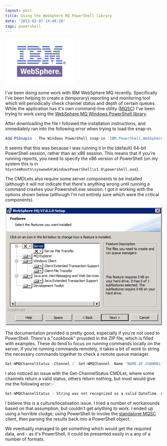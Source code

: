 ```yaml
---
layout: post
title: Using the WebSphere MQ PowerShell library
date: '2013-02-07 14:48:28'
tags: powershell
---
```



![WebSphereMQLogo](/assets/ibm-websphere.jpeg)

I've been doing some work with IBM WebSphere MQ recently. Specifically I've been helping to create a (temporary) reporting and monitoring tool which will periodically check channel status and depth of certain queues. While the application has it's own command-line utility ([MQSC](http://publib.boulder.ibm.com/infocenter/wmqv6/v6r0/index.jsp?topic=%2Fcom.ibm.mq.amqzag.doc%2Ffa15950_.htm)) I've been trying to work using the [WebSphere MQ Windows PowerShell library](http://www-01.ibm.com/support/docview.wss?uid=swg24017698).

After downloading the file I followed the installation instructions, and immediately ran into the following error when trying to load the snap-in.

```powershell
Add-PSSnapin : The Windows PowerShell snap-in 'IBM.PowerShell.WebSphereMQ' is not installed on this machine. At line:1 char:13 + Add-PSSnapin <<<<; IBM.PowerShell.WebSphereMQ + CategoryInfo : InvalidArgument: (IBM.PowerShell.WebSphereMQ:String) [Add-PSSnapin], PSArgumentException + FullyQualifiedErrorId : AddPSSnapInRead,Microsoft.PowerShell.Commands.AddPSSnapinCommand
```

It seems that this was because I was running it in the (default) 64-bit PowerShell session, rather than an x86 session. This means that if you're running reports, you need to specify the x86 version of PowerShell (on my system this is in `%SystemRoot%\syswow64\WindowsPowerShell\v1.0\powershell.exe`).

The CMDLets also require some server components to be installed (although it will not indicate that there's anything wrong until running a command crashes your Powershell.exe session. I got it working with the options shown below (although I'm not entirely sure which were the critical components).

![WebSphere MQ Setup Options](/assets/WebSphere-MQ-Setup-Options.png)

The documentation provided is pretty good, especially if you're not used to PowerShell. There's a "cookbook" provided in the ZIP file, which is filled with examples. These do tend to focus on running commands locally on the server, if you're running commands remotely, it takes a bit of work to string the necessary commands together to check a remote queue manager.

```powershell
Get-WMQChannelStatus -Channel (` Get-WMQChannel -Name "NAME.OF.CHANNEL" -Qmgr (` Get-WMQQueueManager -Connections (` New-WMQQmgrConnDef -Name "QMGR" -Hostname "SERVER" -Port "nnnn" -Channel "CHANNEL"` ) ) )
```

I also noticed an issue with the Get-ChannelStatus CMDLet, where some channels return a valid status, others return nothing, but most would give me the following error:-

```powershell
Get-WMQChannelStatus : String was not recognized as a valid DateTime. At D:\WebSphereMQAppMonitor\WebSphereMQAppMonitor.ps1:134 char:41 + Get-WMQChannelStatus <<<<; -Channel $channel + CategoryInfo : NotSpecified: (:) [Get-WMQChannelStatus], FormatException + FullyQualifiedErrorId : System.FormatException,WebSphereMQ.GetWMQChannelStatus
```

I believe this is a culture/localisation issue. I tried a number of workarounds based on that assumption, but couldn't get anything to work. I ended up using a horrible cludge; using PowerShell to invoke the [standalone MQSC](http://www-01.ibm.com/support/docview.wss?uid=swg24007769) client, then parsing the results back into a PowerShell object.

We eventually managed to get something which would get the required data, and - as it's PowerShell, it could be presented easily in a any of a number of formats.



